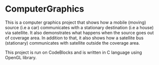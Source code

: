 # ComputerGraphics
This is a computer graphics project that shows how a mobile (moving) source (i.e a car) communicates with a stationary destination (i.e a house) via satellite. It also demonstrates what happens when the source goes out of coverage area. In addition to that, it also shows how a satellite bus (stationary) communicates with satellite outside the coverage area.

This project is run on CodeBlocks and is written in C language using OpenGL library.
